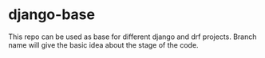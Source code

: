 # django-base
This repo can be used as base for different django and drf projects. Branch name will give the basic idea about the stage of the code.
